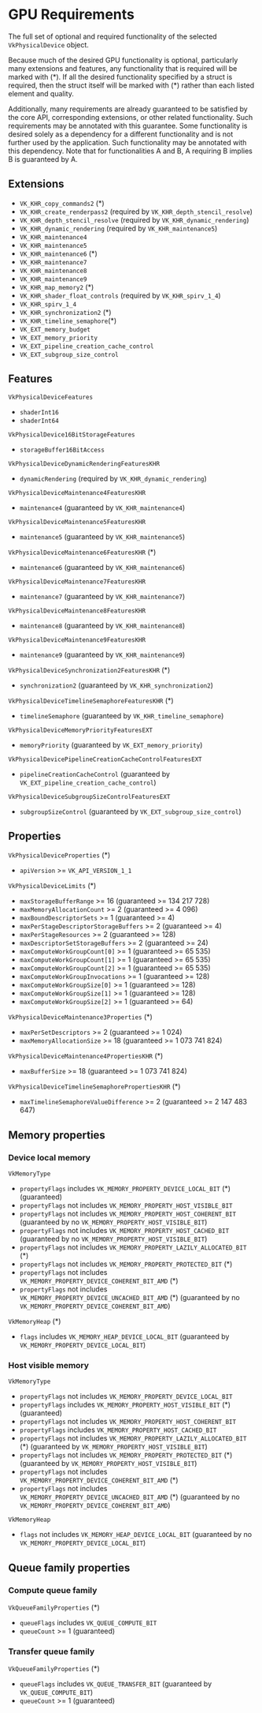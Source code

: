 # GPU Requirements

The full set of optional and required functionality of the selected `VkPhysicalDevice` object.

Because much of the desired GPU functionality is optional, particularly many extensions and features, any functionality
that is required will be marked with (\*). If all the desired functionality specified by a struct is required, then the
struct itself will be marked with (\*) rather than each listed element and quality.

Additionally, many requirements are already guaranteed to be satisfied by the core API, corresponding extensions, or
other related functionality. Such requirements may be annotated with this guarantee. Some functionality is desired
solely as a dependency for a different functionality and is not further used by the application. Such functionality may
be annotated with this dependency. Note that for functionalities A and B, A requiring B implies B is guaranteed by A.

## Extensions

- `VK_KHR_copy_commands2` (\*)
- `VK_KHR_create_renderpass2` (required by `VK_KHR_depth_stencil_resolve`)
- `VK_KHR_depth_stencil_resolve` (required by `VK_KHR_dynamic_rendering`)
- `VK_KHR_dynamic_rendering` (required by `VK_KHR_maintenance5`)
- `VK_KHR_maintenance4`
- `VK_KHR_maintenance5`
- `VK_KHR_maintenance6` (\*)
- `VK_KHR_maintenance7`
- `VK_KHR_maintenance8`
- `VK_KHR_maintenance9`
- `VK_KHR_map_memory2` (\*)
- `VK_KHR_shader_float_controls` (required by `VK_KHR_spirv_1_4`)
- `VK_KHR_spirv_1_4`
- `VK_KHR_synchronization2` (\*)
- `VK_KHR_timeline_semaphore`(\*)
- `VK_EXT_memory_budget`
- `VK_EXT_memory_priority`
- `VK_EXT_pipeline_creation_cache_control`
- `VK_EXT_subgroup_size_control`

## Features

`VkPhysicalDeviceFeatures`

- `shaderInt16`
- `shaderInt64`

`VkPhysicalDevice16BitStorageFeatures`

- `storageBuffer16BitAccess`

`VkPhysicalDeviceDynamicRenderingFeaturesKHR`

- `dynamicRendering` (required by `VK_KHR_dynamic_rendering`)

`VkPhysicalDeviceMaintenance4FeaturesKHR`

- `maintenance4` (guaranteed by `VK_KHR_maintenance4`)

`VkPhysicalDeviceMaintenance5FeaturesKHR`

- `maintenance5` (guaranteed by `VK_KHR_maintenance5`)

`VkPhysicalDeviceMaintenance6FeaturesKHR` (\*)

- `maintenance6` (guaranteed by `VK_KHR_maintenance6`)

`VkPhysicalDeviceMaintenance7FeaturesKHR`

- `maintenance7` (guaranteed by `VK_KHR_maintenance7`)

`VkPhysicalDeviceMaintenance8FeaturesKHR`

- `maintenance8` (guaranteed by `VK_KHR_maintenance8`)

`VkPhysicalDeviceMaintenance9FeaturesKHR`

- `maintenance9` (guaranteed by `VK_KHR_maintenance9`)

`VkPhysicalDeviceSynchronization2FeaturesKHR` (\*)

- `synchronization2` (guaranteed by `VK_KHR_synchronization2`)

`VkPhysicalDeviceTimelineSemaphoreFeaturesKHR` (\*)

- `timelineSemaphore` (guaranteed by `VK_KHR_timeline_semaphore`)

`VkPhysicalDeviceMemoryPriorityFeaturesEXT`

- `memoryPriority` (guaranteed by `VK_EXT_memory_priority`)

`VkPhysicalDevicePipelineCreationCacheControlFeaturesEXT`

- `pipelineCreationCacheControl` (guaranteed by `VK_EXT_pipeline_creation_cache_control`)

`VkPhysicalDeviceSubgroupSizeControlFeaturesEXT`

- `subgroupSizeControl` (guaranteed by `VK_EXT_subgroup_size_control`)

## Properties

`VkPhysicalDeviceProperties` (\*)

- `apiVersion` >= `VK_API_VERSION_1_1`

`VkPhysicalDeviceLimits` (\*)

- `maxStorageBufferRange` >= 16 (guaranteed >= 134 217 728)
- `maxMemoryAllocationCount` >= 2 (guaranteed >= 4 096)
- `maxBoundDescriptorSets` >= 1 (guaranteed >= 4)
- `maxPerStageDescriptorStorageBuffers` >= 2 (guaranteed >= 4)
- `maxPerStageResources` >= 2 (guaranteed >= 128)
- `maxDescriptorSetStorageBuffers` >= 2 (guaranteed >= 24)
- `maxComputeWorkGroupCount[0]` >= 1 (guaranteed >= 65 535)
- `maxComputeWorkGroupCount[1]` >= 1 (guaranteed >= 65 535)
- `maxComputeWorkGroupCount[2]` >= 1 (guaranteed >= 65 535)
- `maxComputeWorkGroupInvocations` >= 1 (guaranteed >= 128)
- `maxComputeWorkGroupSize[0]` >= 1 (guaranteed >= 128)
- `maxComputeWorkGroupSize[1]` >= 1 (guaranteed >= 128)
- `maxComputeWorkGroupSize[2]` >= 1 (guaranteed >= 64)

`VkPhysicalDeviceMaintenance3Properties` (\*)

- `maxPerSetDescriptors` >= 2 (guaranteed >= 1 024)
- `maxMemoryAllocationSize` >= 18 (guaranteed >= 1 073 741 824)

`VkPhysicalDeviceMaintenance4PropertiesKHR` (\*)

- `maxBufferSize` >= 18 (guaranteed >= 1 073 741 824)

`VkPhysicalDeviceTimelineSemaphorePropertiesKHR` (\*)

- `maxTimelineSemaphoreValueDifference` >= 2 (guaranteed >= 2 147 483 647)

## Memory properties

### Device local memory

`VkMemoryType`

- `propertyFlags` includes `VK_MEMORY_PROPERTY_DEVICE_LOCAL_BIT` (\*) (guaranteed)
- `propertyFlags` not includes `VK_MEMORY_PROPERTY_HOST_VISIBLE_BIT`
- `propertyFlags` not includes `VK_MEMORY_PROPERTY_HOST_COHERENT_BIT` (guaranteed by no
`VK_MEMORY_PROPERTY_HOST_VISIBLE_BIT`)
- `propertyFlags` not includes `VK_MEMORY_PROPERTY_HOST_CACHED_BIT` (guaranteed by no
`VK_MEMORY_PROPERTY_HOST_VISIBLE_BIT`)
- `propertyFlags` not includes `VK_MEMORY_PROPERTY_LAZILY_ALLOCATED_BIT` (\*)
- `propertyFlags` not includes `VK_MEMORY_PROPERTY_PROTECTED_BIT` (\*)
- `propertyFlags` not includes `VK_MEMORY_PROPERTY_DEVICE_COHERENT_BIT_AMD` (\*)
- `propertyFlags` not includes `VK_MEMORY_PROPERTY_DEVICE_UNCACHED_BIT_AMD` (\*) (guaranteed by no
`VK_MEMORY_PROPERTY_DEVICE_COHERENT_BIT_AMD`)

`VkMemoryHeap` (\*)

- `flags` includes `VK_MEMORY_HEAP_DEVICE_LOCAL_BIT` (guaranteed by `VK_MEMORY_PROPERTY_DEVICE_LOCAL_BIT`)

### Host visible memory

`VkMemoryType`

- `propertyFlags` not includes `VK_MEMORY_PROPERTY_DEVICE_LOCAL_BIT`
- `propertyFlags` includes `VK_MEMORY_PROPERTY_HOST_VISIBLE_BIT` (\*) (guaranteed)
- `propertyFlags` not includes `VK_MEMORY_PROPERTY_HOST_COHERENT_BIT`
- `propertyFlags` includes `VK_MEMORY_PROPERTY_HOST_CACHED_BIT`
- `propertyFlags` not includes `VK_MEMORY_PROPERTY_LAZILY_ALLOCATED_BIT` (\*) (guaranteed by
`VK_MEMORY_PROPERTY_HOST_VISIBLE_BIT`)
- `propertyFlags` not includes `VK_MEMORY_PROPERTY_PROTECTED_BIT` (\*) (guaranteed by
`VK_MEMORY_PROPERTY_HOST_VISIBLE_BIT`)
- `propertyFlags` not includes `VK_MEMORY_PROPERTY_DEVICE_COHERENT_BIT_AMD` (\*)
- `propertyFlags` not includes `VK_MEMORY_PROPERTY_DEVICE_UNCACHED_BIT_AMD` (\*) (guaranteed by no
`VK_MEMORY_PROPERTY_DEVICE_COHERENT_BIT_AMD`)

`VkMemoryHeap`

- `flags` not includes `VK_MEMORY_HEAP_DEVICE_LOCAL_BIT` (guaranteed by no `VK_MEMORY_PROPERTY_DEVICE_LOCAL_BIT`)

## Queue family properties

### Compute queue family

`VkQueueFamilyProperties` (\*)

- `queueFlags` includes `VK_QUEUE_COMPUTE_BIT`
- `queueCount` >= 1 (guaranteed)

### Transfer queue family

`VkQueueFamilyProperties` (\*)

- `queueFlags` includes `VK_QUEUE_TRANSFER_BIT` (guaranteed by `VK_QUEUE_COMPUTE_BIT`)
- `queueCount` >= 1 (guaranteed)
